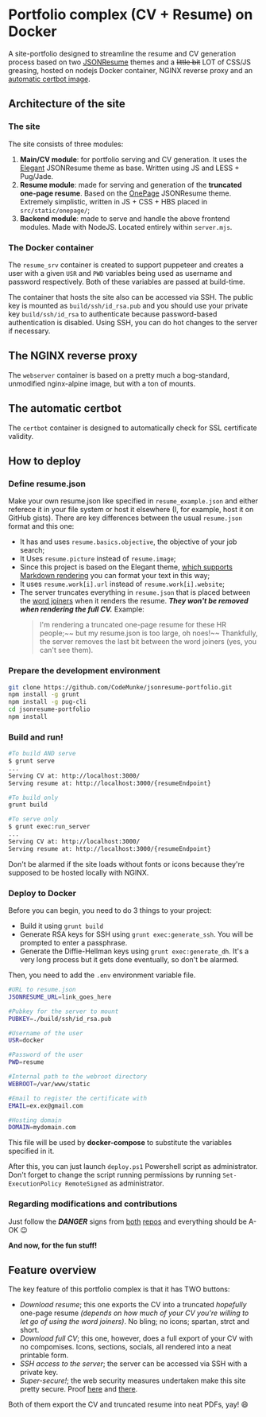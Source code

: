 # Portfolio complex (CV + Resume) on Docker

A site-portfolio designed to streamline the resume and CV generation process based on two [JSONResume](https://jsonresume.org/) themes and a ~~little bit~~ LOT of CSS/JS greasing, hosted on nodejs Docker container, NGINX reverse proxy and an [automatic certbot image](https://github.com/gchan/auto-letsencrypt).

## Architecture of the site

### The site

The site consists of three modules:

1. **Main/CV module**: for portfolio serving and CV generation. It uses the [Elegant](https://github.com/mudassir0909/jsonresume-theme-elegant) JSONResume theme as base. Written using JS and LESS + Pug/Jade.
2. **Resume module**: made for serving and generation of the **truncated one-page resume**. Based on the [OnePage](https://github.com/ainsleyc/jsonresume-theme-onepage) JSONResume theme. Extremely simplistic, written in JS + CSS + HBS placed in `src/static/onepage/`;
3. **Backend module**: made to serve and handle the above frontend modules. Made with NodeJS. Located entirely within `server.mjs`.

### The Docker container

The `resume_srv` container is created to support puppeteer and creates a user with a given `USR` and `PWD` variables being used as username and password respectively. Both of these variables are passed at build-time.

The container that hosts the site also can be accessed via SSH. The public key is mounted as `build/ssh/id_rsa.pub` and you should use your private key `build/ssh/id_rsa` to authenticate because password-based authentication is disabled. Using SSH, you can do hot changes to the server if necessary.

## The NGINX reverse proxy

The `webserver` container is based on a pretty much a bog-standard, unmodified nginx-alpine image, but with a ton of mounts.

## The automatic certbot

The `certbot` container is designed to automatically check for SSL certificate validity.

## How to deploy

### **Define resume.json**

Make your own resume.json like specified in `resume_example.json` and either referece it in your file system or host it elsewhere (I, for example, host it on GitHub gists). There are key differences between the usual `resume.json` format and this one:

* It has and uses `resume.basics.objective`, the objective of your job search;
* It Uses `resume.picture` instead of `resume.image`;
* Since this project is based on the Elegant theme, [which supports Markdown rendering](https://github.com/mudassir0909/jsonresume-theme-elegant#markdown-supported) you can format your text in this way;
* It uses `resume.work[i].url` instead of `resume.work[i].website`;
* The server truncates everything in `resume.json` that is placed between the [word joiners](https://unicode-table.com/en/2060/) when it renders the resume. ***They won't be removed when rendering the full CV.*** Example:
  >I'm rendering a truncated one-page resume for these HR people⁠;~~ but my resume.json is too large, oh noes!⁠~~ Thankfully, the server removes the last bit between the word joiners (yes, you can't see them).

### **Prepare the development environment**

```bash
git clone https://github.com/CodeMunke/jsonresume-portfolio.git
npm install -g grunt
npm install -g pug-cli
cd jsonresume-portfolio
npm install
```

### **Build and run!**

```bash
#To build AND serve
$ grunt serve
...
Serving CV at: http://localhost:3000/
Serving resume at: http://localhost:3000/{resumeEndpoint}

#To build only
grunt build

#To serve only
$ grunt exec:run_server
...
Serving CV at: http://localhost:3000/
Serving resume at: http://localhost:3000/{resumeEndpoint}
```

Don't be alarmed if the site loads without fonts or icons because they're supposed to be hosted locally with NGINX.

### **Deploy to Docker**

Before you can begin, you need to do 3 things to your project:

* Build it using `grunt build`
* Generate RSA keys for SSH using `grunt exec:generate_ssh`. You will be prompted to enter a passphrase.
* Generate the Diffie-Hellman keys using `grunt exec:generate_dh`. It's a very long process but it gets done eventually, so don't be alarmed.

Then, you need to add the `.env` environment variable file.

```bash
#URL to resume.json
JSONRESUME_URL=link_goes_here

#Pubkey for the server to mount
PUBKEY=./build/ssh/id_rsa.pub

#Username of the user
USR=docker

#Password of the user
PWD=resume

#Internal path to the webroot directory
WEBROOT=/var/www/static

#Email to register the certificate with
EMAIL=ex.ex@gmail.com

#Hosting domain
DOMAIN=mydomain.com
```

This file will be used by **docker-compose** to substitute the variables specified in it.

After this, you can just launch `deploy.ps1` Powershell script as administrator. Don't forget to change the script running permissions by running `Set-ExecutionPolicy RemoteSigned` as administrator.


### **Regarding modifications and contributions**

Just follow the ***DANGER*** signs from [both](https://github.com/mudassir0909/jsonresume-theme-elegant#contributing) [repos](https://github.com/ainsleyc/jsonresume-theme-onepage) and everything should be A-OK 😉

**And now, for the fun stuff!**

## Feature overview

The key feature of this portfolio complex is that it has TWO buttons:

* *Download resume*; this one exports the CV into a truncated *hopefully* one-page resume *(depends on how much of your CV you're willing to let go of using the word joiners)*. No bling; no icons; spartan, strct and short.
* *Download full CV*; this one, however, does a full export of your CV with no compomises. Icons, sections, socials, all rendered into a neat printable form.
* *SSH access to the server*; the server can be accessed via SSH with a private key.
* *Super-secure!*; the web security measures undertaken make this site pretty secure. Proof [here](https://www.ssllabs.com/ssltest/analyze.html?d=sda.ddns.net) and [there](https://securityheaders.com/?q=sda.ddns.net&followRedirects=on).

Both of them export the CV and truncated resume into neat PDFs, yay! 😄